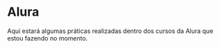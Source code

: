 # Alura
Aqui estará algumas práticas realizadas dentro dos cursos da Alura que estou fazendo no momento.
